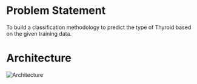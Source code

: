 # Problem Statement
To build a classification methodology to predict the type of Thyroid based on the given training data. 
# Architecture


![Architecture](https://user-images.githubusercontent.com/57856941/171995961-49f7c4d1-c6d3-430e-ab32-aebc30a8bc1e.jpg)
